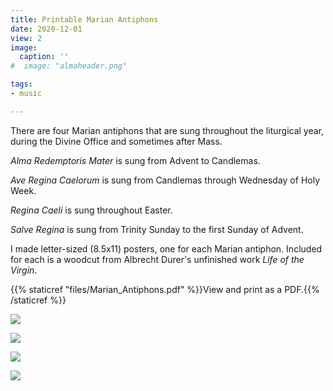 ```yaml
---
title: Printable Marian Antiphons
date: 2020-12-01
view: 2
image:
  caption: ''
#  image: "almaheader.png"

tags:
- music

---
```


There are four Marian antiphons that are sung throughout the liturgical year, during the Divine Office and sometimes after Mass. 

_Alma Redemptoris Mater_ is sung from Advent to Candlemas. 

_Ave Regina Caelorum_ is sung from Candlemas through Wednesday of Holy Week. 

_Regina Caeli_ is sung throughout Easter. 

_Salve Regina_ is sung from Trinity Sunday to the first Sunday of Advent. 

I made letter-sized (8.5x11) posters, one for each Marian antiphon. Included for each is a woodcut from Albrecht Durer's unfinished work _Life of the Virgin_. 

{{% staticref "files/Marian_Antiphons.pdf" %}}View and print as a PDF.{{% /staticref %}}

![](/uploads/marian-antiphons/almaredemptoris.png)

![](/uploads/marian-antiphons/averegina.png)

![](/uploads/marian-antiphons/reginacaeli.png)

![](/uploads/marian-antiphons/salveregina.png)
